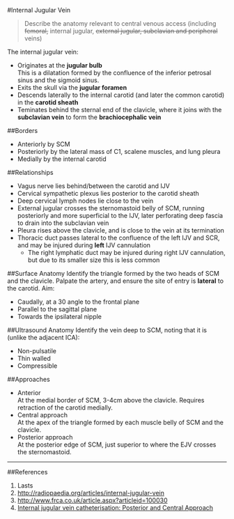 #Internal Jugular Vein
> Describe the anatomy relevant to central venous access (including ~~femoral,~~ internal jugular, ~~external jugular, subclavian and peripheral~~ veins)

The internal jugular vein:
* Originates at the **jugular bulb**  
This is a dilatation formed by the confluence of the inferior petrosal sinus and the sigmoid sinus.
* Exits the skull via the **jugular foramen**
* Descends laterally to the internal carotid (and later the common carotid) in the **carotid sheath**
* Teminates behind the sternal end of the clavicle, where it joins with the **subclavian vein** to form the **brachiocephalic vein**

##Borders
* Anteriorly by SCM
* Posteriorly by the lateral mass of C1, scalene muscles, and lung pleura
* Medially by the internal carotid

##Relationships
* Vagus nerve lies behind/between the carotid and IJV
* Cervical sympathetic plexus lies posterior to the carotid sheath
* Deep cervical lymph nodes lie close to the vein
* External jugular crosses the sternomastoid belly of SCM, running posteriorly and more superficial to the IJV, later perforating deep fascia to drain into the subclavian vein
* Pleura rises above the clavicle, and is close to the vein at its termination
* Thoracic duct passes lateral to the confluence of the left IJV and SCR, and may be injured during **left** IJV cannulation
    * The right lymphatic duct may be injured during right IJV cannulation, but due to its smaller size this is less common


##Surface Anatomy
Identify the triangle formed by the two heads of SCM and the clavicle. Palpate the artery, and ensure the site of entry is **lateral** to the carotid. Aim:
* Caudally, at a 30 angle to the frontal plane
* Parallel to the sagittal plane
* Towards the ipsilateral nipple


##Ultrasound Anatomy
Identify the vein deep to SCM, noting that it is (unlike the adjacent ICA):
* Non-pulsatile  
* Thin walled
* Compressible  


##Approaches
* Anterior  
At the medial border of SCM, 3-4cm above the clavicle. Requires retraction of the carotid medially.
* Central approach  
At the apex of the triangle formed by each muscle belly of SCM and the clavicle.
* Posterior approach  
At the posterior edge of SCM, just superior to where the EJV crosses the sternomastoid.


---
##References
1. Lasts
2. http://radiopaedia.org/articles/internal-jugular-vein
3. http://www.frca.co.uk/article.aspx?articleid=100030
4. [Internal jugular vein catheterisation: Posterior and Central Approach](http://www.thecardiacicu.com/for_experts/jugular_intro_eng.html)